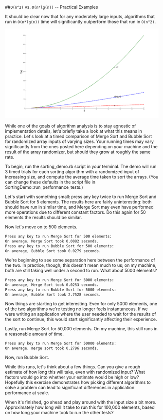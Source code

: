 ##`O(n^2)` vs. `O(n*lg(n))` -- Practical Examples

It should be clear now that for any moderately large inputs, algorithms 
that run in `O(n*lg(n))` time will significantly outperform those that run 
in `O(n^2)`. 

![time_complexity](./compareNlogNQuadratic.png)

While one of the goals of algorithm analysis is to stay agnostic of 
implementation details, let's briefly take a look at what this means in
practice. Let's look at a timed comparison of Merge Sort and Bubble Sort
for randomized array inputs of varying sizes. Your running times may vary 
significantly from the ones posted here depending on your machine and the 
result of the array randomizer, but should they grow at roughly the same rate. 

To begin, run the sorting_demo.rb script in your terminal. The demo will run
3 timed trials for each sorting algorithm with a randomized input of increasing
size, and compute the average time taken to sort the arrays. (You can change 
these defaults in the script file in SortingDemo::run_performance_tests.)

Let's start with something small: press any key twice to run Merge Sort 
and Bubble Sort for 5 elements. The results here are fairly uninteresting:
both should have run in similar time, and Merge Sort may even have performed
more operations due to different constant factors. Do this again for 50
elements the results should be similar. 

Now let's move on to 500 elements. 

```
Press any key to run Merge Sort for 500 elements:
On average, Merge Sort took 0.0082 seconds.
Press any key to run Bubble Sort for 500 elements:
On average, Bubble Sort took 0.0279 seconds.
```

We're beginning to see some separation here between the performance of the two.
In practice, though, this doesn't mean much to us; on my machine, both are still
taking well under a second to run. What about 5000 elements?

```
Press any key to run Merge Sort for 5000 elements:
On average, Merge Sort took 0.0253 seconds.
Press any key to run Bubble Sort for 5000 elements:
On average, Bubble Sort took 2.7528 seconds.
```

Now things are starting to get interesting. Even for only 5000 elements, one of
the two algorithms we're testing no longer feels instantaneous. If we were 
writing an application where the user needed to wait for the results of the
sort to continue, this would start significantly affecting their experience.

Lastly, run Merge Sort for 50,000 elements. On my machine, this still runs in 
a reasonable amount of time. 

```
Press any key to run Merge Sort for 50000 elements:
On average, merge sort took 0.2796 seconds.
```

Now, run Bubble Sort. 

While this runs, let's think about a few things. Can you give a rough estimate
of how long this will take, even with randomized input? What factors would go
into whether your estimate would be high or low? Hopefully this exercise 
demonstrates how picking different algorithms to solve a problem can lead to
significant differences in application performance at scale.

When it's finished, go ahead and play around with the input size a bit more. 
Approximately how long will it take to run this for 100,000 elements, based on 
how long your machine took to run the other tests?